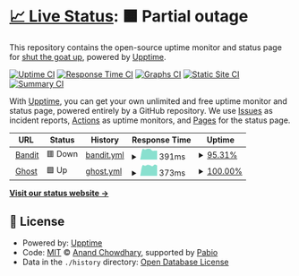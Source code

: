 # [📈 Live Status](https://status.shutthegoatup.com): <!--live status--> **🟧 Partial outage**

This repository contains the open-source uptime monitor and status page for [shut the goat up](https://secureweb.ltd), powered by [Upptime](https://github.com/upptime/upptime).

[![Uptime CI](https://github.com/shutthegoatup/upptime/workflows/Uptime%20CI/badge.svg)](https://github.com/shutthegoatup/upptime/actions?query=workflow%3A%22Uptime+CI%22)
[![Response Time CI](https://github.com/shutthegoatup/upptime/workflows/Response%20Time%20CI/badge.svg)](https://github.com/shutthegoatup/upptime/actions?query=workflow%3A%22Response+Time+CI%22)
[![Graphs CI](https://github.com/shutthegoatup/upptime/workflows/Graphs%20CI/badge.svg)](https://github.com/shutthegoatup/upptime/actions?query=workflow%3A%22Graphs+CI%22)
[![Static Site CI](https://github.com/shutthegoatup/upptime/workflows/Static%20Site%20CI/badge.svg)](https://github.com/shutthegoatup/upptime/actions?query=workflow%3A%22Static+Site+CI%22)
[![Summary CI](https://github.com/shutthegoatup/upptime/workflows/Summary%20CI/badge.svg)](https://github.com/shutthegoatup/upptime/actions?query=workflow%3A%22Summary+CI%22)

With [Upptime](https://upptime.js.org), you can get your own unlimited and free uptime monitor and status page, powered entirely by a GitHub repository. We use [Issues](https://github.com/shutthegoatup/upptime/issues) as incident reports, [Actions](https://github.com/shutthegoatup/upptime/actions) as uptime monitors, and [Pages](https://status.shutthegoatup.com) for the status page.

<!--start: status pages-->
<!-- This summary is generated by Upptime (https://github.com/upptime/upptime) -->
<!-- Do not edit this manually, your changes will be overwritten -->
<!-- prettier-ignore -->
| URL | Status | History | Response Time | Uptime |
| --- | ------ | ------- | ------------- | ------ |
| <img alt="" src="https://icons.duckduckgo.com/ip3/httpbin.bandit.shutthegoatup.com.ico" height="13"> [Bandit](https://httpbin.bandit.shutthegoatup.com/status/200) | 🟥 Down | [bandit.yml](https://github.com/shutthegoatup/upptime/commits/HEAD/history/bandit.yml) | <details><summary><img alt="Response time graph" src="./graphs/bandit/response-time-week.png" height="20"> 391ms</summary><br><a href="https://status.shutthegoatup.com/history/bandit"><img alt="Response time 1328" src="https://img.shields.io/endpoint?url=https%3A%2F%2Fraw.githubusercontent.com%2Fshutthegoatup%2Fupptime%2FHEAD%2Fapi%2Fbandit%2Fresponse-time.json"></a><br><a href="https://status.shutthegoatup.com/history/bandit"><img alt="24-hour response time 354" src="https://img.shields.io/endpoint?url=https%3A%2F%2Fraw.githubusercontent.com%2Fshutthegoatup%2Fupptime%2FHEAD%2Fapi%2Fbandit%2Fresponse-time-day.json"></a><br><a href="https://status.shutthegoatup.com/history/bandit"><img alt="7-day response time 391" src="https://img.shields.io/endpoint?url=https%3A%2F%2Fraw.githubusercontent.com%2Fshutthegoatup%2Fupptime%2FHEAD%2Fapi%2Fbandit%2Fresponse-time-week.json"></a><br><a href="https://status.shutthegoatup.com/history/bandit"><img alt="30-day response time 1647" src="https://img.shields.io/endpoint?url=https%3A%2F%2Fraw.githubusercontent.com%2Fshutthegoatup%2Fupptime%2FHEAD%2Fapi%2Fbandit%2Fresponse-time-month.json"></a><br><a href="https://status.shutthegoatup.com/history/bandit"><img alt="1-year response time 1328" src="https://img.shields.io/endpoint?url=https%3A%2F%2Fraw.githubusercontent.com%2Fshutthegoatup%2Fupptime%2FHEAD%2Fapi%2Fbandit%2Fresponse-time-year.json"></a></details> | <details><summary><a href="https://status.shutthegoatup.com/history/bandit">95.31%</a></summary><a href="https://status.shutthegoatup.com/history/bandit"><img alt="All-time uptime 86.01%" src="https://img.shields.io/endpoint?url=https%3A%2F%2Fraw.githubusercontent.com%2Fshutthegoatup%2Fupptime%2FHEAD%2Fapi%2Fbandit%2Fuptime.json"></a><br><a href="https://status.shutthegoatup.com/history/bandit"><img alt="24-hour uptime 67.19%" src="https://img.shields.io/endpoint?url=https%3A%2F%2Fraw.githubusercontent.com%2Fshutthegoatup%2Fupptime%2FHEAD%2Fapi%2Fbandit%2Fuptime-day.json"></a><br><a href="https://status.shutthegoatup.com/history/bandit"><img alt="7-day uptime 95.31%" src="https://img.shields.io/endpoint?url=https%3A%2F%2Fraw.githubusercontent.com%2Fshutthegoatup%2Fupptime%2FHEAD%2Fapi%2Fbandit%2Fuptime-week.json"></a><br><a href="https://status.shutthegoatup.com/history/bandit"><img alt="30-day uptime 83.07%" src="https://img.shields.io/endpoint?url=https%3A%2F%2Fraw.githubusercontent.com%2Fshutthegoatup%2Fupptime%2FHEAD%2Fapi%2Fbandit%2Fuptime-month.json"></a><br><a href="https://status.shutthegoatup.com/history/bandit"><img alt="1-year uptime 86.01%" src="https://img.shields.io/endpoint?url=https%3A%2F%2Fraw.githubusercontent.com%2Fshutthegoatup%2Fupptime%2FHEAD%2Fapi%2Fbandit%2Fuptime-year.json"></a></details>
| <img alt="" src="https://icons.duckduckgo.com/ip3/httpbin.ghost.shutthegoatup.com.ico" height="13"> [Ghost](https://httpbin.ghost.shutthegoatup.com/status/200) | 🟩 Up | [ghost.yml](https://github.com/shutthegoatup/upptime/commits/HEAD/history/ghost.yml) | <details><summary><img alt="Response time graph" src="./graphs/ghost/response-time-week.png" height="20"> 373ms</summary><br><a href="https://status.shutthegoatup.com/history/ghost"><img alt="Response time 408" src="https://img.shields.io/endpoint?url=https%3A%2F%2Fraw.githubusercontent.com%2Fshutthegoatup%2Fupptime%2FHEAD%2Fapi%2Fghost%2Fresponse-time.json"></a><br><a href="https://status.shutthegoatup.com/history/ghost"><img alt="24-hour response time 372" src="https://img.shields.io/endpoint?url=https%3A%2F%2Fraw.githubusercontent.com%2Fshutthegoatup%2Fupptime%2FHEAD%2Fapi%2Fghost%2Fresponse-time-day.json"></a><br><a href="https://status.shutthegoatup.com/history/ghost"><img alt="7-day response time 373" src="https://img.shields.io/endpoint?url=https%3A%2F%2Fraw.githubusercontent.com%2Fshutthegoatup%2Fupptime%2FHEAD%2Fapi%2Fghost%2Fresponse-time-week.json"></a><br><a href="https://status.shutthegoatup.com/history/ghost"><img alt="30-day response time 400" src="https://img.shields.io/endpoint?url=https%3A%2F%2Fraw.githubusercontent.com%2Fshutthegoatup%2Fupptime%2FHEAD%2Fapi%2Fghost%2Fresponse-time-month.json"></a><br><a href="https://status.shutthegoatup.com/history/ghost"><img alt="1-year response time 408" src="https://img.shields.io/endpoint?url=https%3A%2F%2Fraw.githubusercontent.com%2Fshutthegoatup%2Fupptime%2FHEAD%2Fapi%2Fghost%2Fresponse-time-year.json"></a></details> | <details><summary><a href="https://status.shutthegoatup.com/history/ghost">100.00%</a></summary><a href="https://status.shutthegoatup.com/history/ghost"><img alt="All-time uptime 100.00%" src="https://img.shields.io/endpoint?url=https%3A%2F%2Fraw.githubusercontent.com%2Fshutthegoatup%2Fupptime%2FHEAD%2Fapi%2Fghost%2Fuptime.json"></a><br><a href="https://status.shutthegoatup.com/history/ghost"><img alt="24-hour uptime 100.00%" src="https://img.shields.io/endpoint?url=https%3A%2F%2Fraw.githubusercontent.com%2Fshutthegoatup%2Fupptime%2FHEAD%2Fapi%2Fghost%2Fuptime-day.json"></a><br><a href="https://status.shutthegoatup.com/history/ghost"><img alt="7-day uptime 100.00%" src="https://img.shields.io/endpoint?url=https%3A%2F%2Fraw.githubusercontent.com%2Fshutthegoatup%2Fupptime%2FHEAD%2Fapi%2Fghost%2Fuptime-week.json"></a><br><a href="https://status.shutthegoatup.com/history/ghost"><img alt="30-day uptime 100.00%" src="https://img.shields.io/endpoint?url=https%3A%2F%2Fraw.githubusercontent.com%2Fshutthegoatup%2Fupptime%2FHEAD%2Fapi%2Fghost%2Fuptime-month.json"></a><br><a href="https://status.shutthegoatup.com/history/ghost"><img alt="1-year uptime 100.00%" src="https://img.shields.io/endpoint?url=https%3A%2F%2Fraw.githubusercontent.com%2Fshutthegoatup%2Fupptime%2FHEAD%2Fapi%2Fghost%2Fuptime-year.json"></a></details>

<!--end: status pages-->

[**Visit our status website →**](https://status.shutthegoatup.com)

## 📄 License

- Powered by: [Upptime](https://github.com/upptime/upptime)
- Code: [MIT](./LICENSE) © [Anand Chowdhary](https://anandchowdhary.com), supported by [Pabio](https://pabio.com)
- Data in the `./history` directory: [Open Database License](https://opendatacommons.org/licenses/odbl/1-0/)
